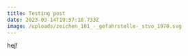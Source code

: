 ```yaml
---
title: Testing post
date: 2023-03-14T19:57:18.733Z
image: /uploads/zeichen_101_-_gefahrstelle-_stvo_1970.svg
---
```

hej!